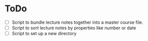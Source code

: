# ToDo

- [ ] Script to bundle lecture notes together into a master course file.
- [ ] Script to sort lecture notes by properties like number or date
- [ ] Script to set up a new directory
